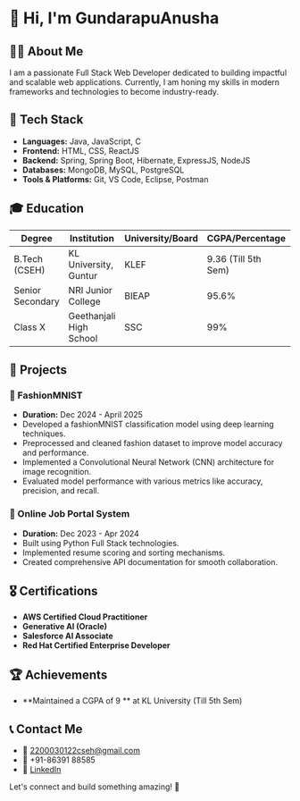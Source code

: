 # 👋 Hi, I'm GundarapuAnusha

## 👨‍💻 About Me
I am a passionate Full Stack Web Developer dedicated to building impactful and scalable web applications. Currently, I am honing my skills in modern frameworks and technologies to become industry-ready.

## 🚀 Tech Stack
- **Languages:** Java, JavaScript, C
- **Frontend:** HTML, CSS, ReactJS
- **Backend:** Spring, Spring Boot, Hibernate, ExpressJS, NodeJS
- **Databases:** MongoDB, MySQL, PostgreSQL
- **Tools & Platforms:** Git, VS Code, Eclipse, Postman

## 🎓 Education
| Degree           | Institution                | University/Board | CGPA/Percentage | Year       |
|------------------|---------------------------|------------------|-----------------|------------|
| B.Tech (CSEH)    | KL University, Guntur      | KLEF             | 9.36 (Till 5th Sem) | 2022-2026  |
| Senior Secondary | NRI Junior College     | BIEAP            | 95.6%           | 2020-2022  |
| Class X          | Geethanjali High School  | SSC              | 99%             | 2020       |

## 💼 Projects
### 🔹 FashionMNIST
- **Duration:** Dec 2024 - April 2025
- Developed a fashionMNIST classification model using deep learning techniques.
- Preprocessed and cleaned fashion dataset to improve model accuracy and performance.
- Implemented a Convolutional Neural Network (CNN) architecture for image recognition.
- Evaluated model performance with various metrics like accuracy, precision, and recall.
### 🔹 Online Job Portal System
- **Duration:** Dec 2023 - Apr 2024  
- Built using Python Full Stack technologies.
- Implemented resume scoring and sorting mechanisms.
- Created comprehensive API documentation for smooth collaboration.

## 🎖 Certifications
- **AWS Certified Cloud Practitioner**
- **Generative AI (Oracle)**
- **Salesforce AI Associate**
- **Red Hat Certified Enterprise Developer**

## 🏆 Achievements
- **Maintained a CGPA of 9 ** at KL University (Till 5th Sem)

## 📞 Contact Me
- 📧 [2200030122cseh@gmail.com](mailto:2200030122cseh@gmail.com)
- 📱 +91-86391 88585
- 🔗 [LinkedIn](https://www.linkedin.com/in/gundarapu-anusha/)

Let's connect and build something amazing! 🚀

